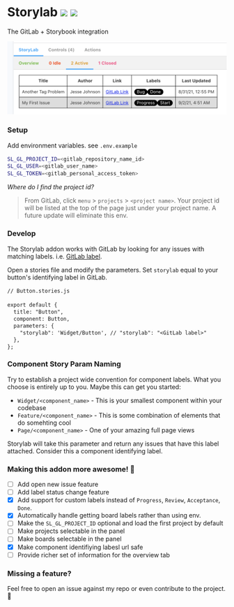 # Storylab ![](https://img.shields.io/npm/v/@2-bit/storylab?color=success&label=Storylab&logoColor=orange&style=plastic)  ![](https://img.shields.io/twitter/url?style=social&url=https%3A%2F%2Fmobile.twitter.com%2F__fizzog__)
The GitLab + Storybook integration

![](https://raw.githubusercontent.com/johnson-jesse/storylab/main/.github/images/storylab.png)

### Setup

Add environment variables. see `.env.example`

```bash
SL_GL_PROJECT_ID=<gitlab_repository_name_id>
SL_GL_USER=<gitlab_user_name>
SL_GL_TOKEN=<gitlab_personal_access_token>
```

*Where do I find the project id?*
>From GitLab, click `menu` > `projects` > `<project name>`. Your project id will be listed at the top of the page just under your project name. A future update will eliminate this env.

### Develop
The Storylab addon works with GitLab by looking for any issues with matching labels. i.e. [GitLab label](https://docs.gitlab.com/ee/user/project/labels.html).

Open a stories file and modify the parameters. Set `storylab` equal to your button's identifying label in GitLab.

```tsx
// Button.stories.js

export default {
  title: "Button",
  component: Button,
  parameters: {
    "storylab": 'Widget/Button', // "storylab": "<GitLab label>"
  },
};
```

### Component Story Param Naming
Try to establish a project wide convention for component labels. What you choose is entirely up to you. Maybe this can get you started:

* `Widget/<component_name>` - This is your smallest component within your codebase
* `Feature/<component_name>` - This is some combination of elements that do somehting cool
* `Page/<component_name>` - One of your amazing full page views

Storylab will take this parameter and return any issues that have this label attached. Consider this a component identifying label.

### Making this addon more awesome! 🤘
- [ ] Add open new issue feature
- [ ] Add label status change feature
- [x] Add support for custom labels instead of `Progress`, `Review`, `Acceptance`, `Done`.
- [x] Automatically handle getting board labels rather than using env.
- [ ] Make the `SL_GL_PROJECT_ID` optional and load the first project by default
- [ ] Make projects selectable in the panel
- [ ] Make boards selectable in the panel
- [x] Make component identifiying labesl url safe
- [ ] Provide richer set of information for the overview tab

### Missing a feature?
Feel free to open an issue against my repo or even contribute to the project. 🙌
